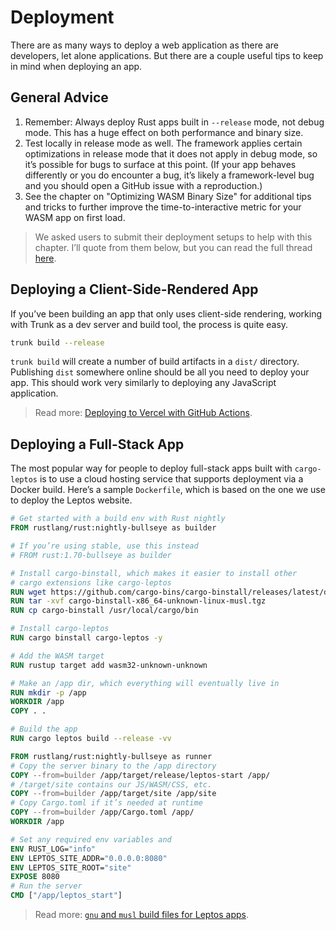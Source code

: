 # Deployment

There are as many ways to deploy a web application as there are developers, let alone applications. But there are a couple useful tips to keep in mind when deploying an app.

## General Advice

1. Remember: Always deploy Rust apps built in `--release` mode, not debug mode. This has a huge effect on both performance and binary size.
2. Test locally in release mode as well. The framework applies certain optimizations in release mode that it does not apply in debug mode, so it’s possible for bugs to surface at this point. (If your app behaves differently or you do encounter a bug, it’s likely a framework-level bug and you should open a GitHub issue with a reproduction.)
3. See the chapter on "Optimizing WASM Binary Size" for additional tips and tricks to further improve the time-to-interactive metric for your WASM app on first load.

> We asked users to submit their deployment setups to help with this chapter. I’ll quote from them below, but you can read the full thread [here](https://github.com/leptos-rs/leptos/issues/1152).

## Deploying a Client-Side-Rendered App

If you’ve been building an app that only uses client-side rendering, working with Trunk as a dev server and build tool, the process is quite easy.

```bash
trunk build --release
```

`trunk build` will create a number of build artifacts in a `dist/` directory. Publishing `dist` somewhere online should be all you need to deploy your app. This should work very similarly to deploying any JavaScript application.

> Read more: [Deploying to Vercel with GitHub Actions](https://github.com/leptos-rs/leptos/issues/1152#issuecomment-1577861900).

## Deploying a Full-Stack App

The most popular way for people to deploy full-stack apps built with `cargo-leptos` is to use a cloud hosting service that supports deployment via a Docker build. Here’s a sample `Dockerfile`, which is based on the one we use to deploy the Leptos website.

```dockerfile
# Get started with a build env with Rust nightly
FROM rustlang/rust:nightly-bullseye as builder

# If you’re using stable, use this instead
# FROM rust:1.70-bullseye as builder

# Install cargo-binstall, which makes it easier to install other
# cargo extensions like cargo-leptos
RUN wget https://github.com/cargo-bins/cargo-binstall/releases/latest/download/cargo-binstall-x86_64-unknown-linux-musl.tgz
RUN tar -xvf cargo-binstall-x86_64-unknown-linux-musl.tgz
RUN cp cargo-binstall /usr/local/cargo/bin

# Install cargo-leptos
RUN cargo binstall cargo-leptos -y

# Add the WASM target
RUN rustup target add wasm32-unknown-unknown

# Make an /app dir, which everything will eventually live in
RUN mkdir -p /app
WORKDIR /app
COPY . .

# Build the app
RUN cargo leptos build --release -vv

FROM rustlang/rust:nightly-bullseye as runner
# Copy the server binary to the /app directory
COPY --from=builder /app/target/release/leptos-start /app/
# /target/site contains our JS/WASM/CSS, etc.
COPY --from=builder /app/target/site /app/site
# Copy Cargo.toml if it’s needed at runtime
COPY --from=builder /app/Cargo.toml /app/
WORKDIR /app

# Set any required env variables and
ENV RUST_LOG="info"
ENV LEPTOS_SITE_ADDR="0.0.0.0:8080"
ENV LEPTOS_SITE_ROOT="site"
EXPOSE 8080
# Run the server
CMD ["/app/leptos_start"]
```

> Read more: [`gnu` and `musl` build files for Leptos apps](https://github.com/leptos-rs/leptos/issues/1152#issuecomment-1634916088).

